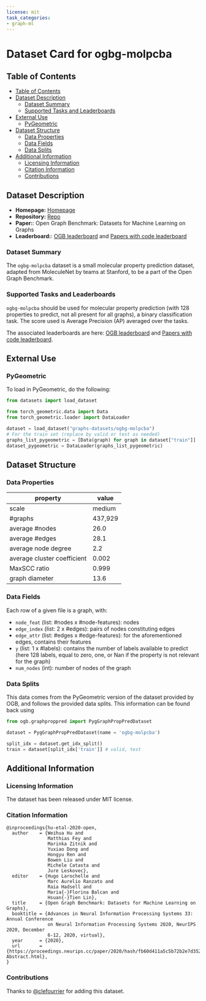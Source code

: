 ```yaml
---
license: mit
task_categories:
- graph-ml
---
```


# Dataset Card for ogbg-molpcba

## Table of Contents
- [Table of Contents](#table-of-contents)
- [Dataset Description](#dataset-description)
  - [Dataset Summary](#dataset-summary)
  - [Supported Tasks and Leaderboards](#supported-tasks-and-leaderboards)
- [External Use](#external-use)
  - [PyGeometric](#pygeometric)
- [Dataset Structure](#dataset-structure)
  - [Data Properties](#data-properties)
  - [Data Fields](#data-fields)
  - [Data Splits](#data-splits)
- [Additional Information](#additional-information)
  - [Licensing Information](#licensing-information)
  - [Citation Information](#citation-information)
  - [Contributions](#contributions)

## Dataset Description

- **Homepage:** [Homepage](https://ogb.stanford.edu/docs/graphprop/#ogbg-mol)
- **Repository:** [Repo](https://github.com/snap-stanford/ogb)  
- **Paper:**: Open Graph Benchmark: Datasets for Machine Learning on Graphs 
- **Leaderboard:**: [OGB leaderboard](https://ogb.stanford.edu/docs/leader_graphprop/#ogbg-molpcba) and [Papers with code leaderboard](https://paperswithcode.com/sota/graph-property-prediction-on-ogbg-molpcba)

### Dataset Summary

The `ogbg-molpcba` dataset is a small molecular property prediction dataset, adapted from MoleculeNet by teams at Stanford, to be a part of the Open Graph Benchmark. 

### Supported Tasks and Leaderboards

`ogbg-molpcba` should be used for molecular property prediction (with 128 properties to predict, not all present for all graphs), a binary classification task.
The score used is Average Precision (AP) averaged over the tasks.

The associated leaderboards are here: [OGB leaderboard](https://ogb.stanford.edu/docs/leader_graphprop/#ogbg-molpcba) and [Papers with code leaderboard](https://paperswithcode.com/sota/graph-property-prediction-on-ogbg-molpcba).

## External Use
### PyGeometric
To load in PyGeometric, do the following:

```python
from datasets import load_dataset

from torch_geometric.data import Data
from torch_geometric.loader import DataLoader

dataset = load_dataset("graphs-datasets/ogbg-molpcba")
# For the train set (replace by valid or test as needed)
graphs_list_pygeometric = [Data(graph) for graph in dataset["train"]]
dataset_pygeometric = DataLoader(graphs_list_pygeometric)

```


## Dataset Structure

### Data Properties

| property | value |
|---|---|
| scale | medium |
| #graphs | 437,929 |
| average #nodes | 26.0 |
| average #edges | 28.1 |
| average node degree | 2.2 | 
| average cluster coefficient | 0.002 | 
| MaxSCC ratio | 0.999 |
| graph diameter | 13.6 |

### Data Fields

Each row of a given file is a graph, with: 
- `node_feat` (list: #nodes x #node-features): nodes
- `edge_index` (list: 2 x #edges): pairs of nodes constituting edges
- `edge_attr` (list: #edges x #edge-features): for the aforementioned edges, contains their features
- `y` (list: 1 x #labels): contains the number of labels available to predict (here 128 labels, equal to zero, one, or Nan if the property is not relevant for the graph)
- `num_nodes` (int): number of nodes of the graph

### Data Splits

This data comes from the PyGeometric version of the dataset provided by OGB, and follows the provided data splits.
This information can be found back using
```python
from ogb.graphproppred import PygGraphPropPredDataset

dataset = PygGraphPropPredDataset(name = 'ogbg-molpcba')

split_idx = dataset.get_idx_split() 
train = dataset[split_idx['train']] # valid, test
```

## Additional Information

### Licensing Information
The dataset has been released under MIT license.

### Citation Information
```
@inproceedings{hu-etal-2020-open,
  author    = {Weihua Hu and
               Matthias Fey and
               Marinka Zitnik and
               Yuxiao Dong and
               Hongyu Ren and
               Bowen Liu and
               Michele Catasta and
               Jure Leskovec},
  editor    = {Hugo Larochelle and
               Marc Aurelio Ranzato and
               Raia Hadsell and
               Maria{-}Florina Balcan and
               Hsuan{-}Tien Lin},
  title     = {Open Graph Benchmark: Datasets for Machine Learning on Graphs},
  booktitle = {Advances in Neural Information Processing Systems 33: Annual Conference
               on Neural Information Processing Systems 2020, NeurIPS 2020, December
               6-12, 2020, virtual},
  year      = {2020},
  url       = {https://proceedings.neurips.cc/paper/2020/hash/fb60d411a5c5b72b2e7d3527cfc84fd0-Abstract.html},
}
```

### Contributions

Thanks to [@clefourrier](https://github.com/clefourrier) for adding this dataset.